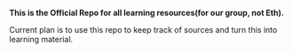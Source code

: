 **This is the Official Repo for all learning resources(for our group, not Eth).**

Current plan is to use this repo to keep track of sources and turn this into learning material.


